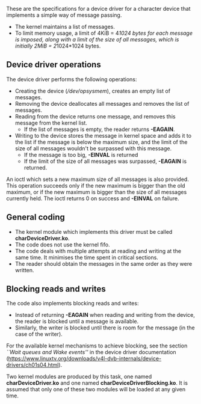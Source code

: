 
These are the specifications for a device driver for a character device that implements a simple way of message passing. 
* The kernel maintains a list of messages. 
* To limit memory usage, a limit of 4KiB = 4*1024 bytes for each message is imposed, along with a limit of the size of all messages, which is initially 2MiB = 2*1024*1024 bytes.

## Device driver operations

The device driver performs the following operations:

- Creating the device (*/dev/opsysmem*), creates an empty list of messages.
- Removing the device deallocates all messages and removes the list of messages.
- Reading from the device returns one message, and removes this message from the kernel list. 
    - If the list of messages is empty, the reader returns **-EAGAIN**.
- Writing to the device stores the message in kernel space and adds it to the list if the message is below the maximum size, and the limit of the size of all messages wouldn't be surpassed with this message. 
    - If the message is too big, **-EINVAL** is returned
    - If the limit of the size of all messages was surpassed, **-EAGAIN** is returned.

An ioctl which sets a new maximum size of all messages is also provided. This operation succeeds only if the new maximum is bigger than the old maximum, or if the new maximum is bigger than the size of all messages currently held. The ioctl returns 0 on success and **-EINVAL** on failure.

## General coding
- The kernel module which implements this driver must be called **charDeviceDriver.ko**.
- The code does not use the kernel fifo.
- The code deals with multiple attempts at reading and writing at the same time. It minimises the time spent in critical sections. 
- The reader should obtain the messages in the same order as they were written.

## Blocking reads and writes 
The code also implements blocking reads and writes:
- Instead of returning **-EAGAIN** when reading and writing from the device, the reader is blocked until a message is available. 
- Similarly, the writer is blocked until there is room for the message (in the case of the writer). 

For the available kernel mechanisms to achieve blocking, see the section *``Wait queues and Wake events''* in the device driver documentation (https://www.linuxtv.org/downloads/v4l-dvb-internals/device-drivers/ch01s04.html). 

Two kernel modules are produced by this task, one named **charDeviceDriver.ko** and one named **charDeviceDriverBlocking.ko**. It is assumed that only one of these two modules will be loaded at any given time.
